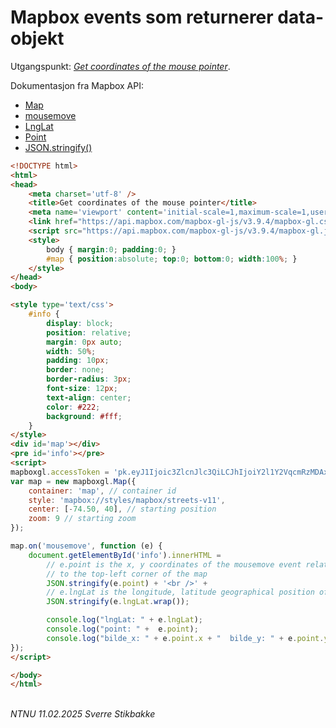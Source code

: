 # Mapbox events som returnerer data-objekt

Utgangspunkt: *[Get coordinates of the mouse pointer](https://docs.mapbox.com/mapbox-gl-js/example/mouse-position/)*.

Dokumentasjon fra Mapbox API:

- [Map](https://docs.mapbox.com/mapbox-gl-js/api/map)
- [mousemove](https://docs.mapbox.com/mapbox-gl-js/api/map/#map.event:mousemove)
- [LngLat](https://docs.mapbox.com/mapbox-gl-js/api/geography/)
- [Point](https://docs.mapbox.com/mapbox-gl-js/api/geography/)
- [JSON.stringify()](https://www.w3schools.com/js/js_json_stringify.asp)

```html
<!DOCTYPE html>
<html>
<head>
    <meta charset='utf-8' />
    <title>Get coordinates of the mouse pointer</title>
    <meta name='viewport' content='initial-scale=1,maximum-scale=1,user-scalable=no' />
    <link href="https://api.mapbox.com/mapbox-gl-js/v3.9.4/mapbox-gl.css" rel="stylesheet">
    <script src="https://api.mapbox.com/mapbox-gl-js/v3.9.4/mapbox-gl.js"></script>
    <style>
        body { margin:0; padding:0; }
        #map { position:absolute; top:0; bottom:0; width:100%; }
    </style>
</head>
<body>

<style type='text/css'>
    #info {
        display: block;
        position: relative;
        margin: 0px auto;
        width: 50%;
        padding: 10px;
        border: none;
        border-radius: 3px;
        font-size: 12px;
        text-align: center;
        color: #222;
        background: #fff;
    }
</style>
<div id='map'></div>
<pre id='info'></pre>
<script>
mapboxgl.accessToken = 'pk.eyJ1Ijoic3ZlcnJlc3QiLCJhIjoiY2l1Y2VqcmRzMDAxMTJ0cGl6c3ZteGozMyJ9.ieY0kEubUisIWVVwjZiuBg';
var map = new mapboxgl.Map({
    container: 'map', // container id
    style: 'mapbox://styles/mapbox/streets-v11',
    center: [-74.50, 40], // starting position
    zoom: 9 // starting zoom
});

map.on('mousemove', function (e) {
    document.getElementById('info').innerHTML =
        // e.point is the x, y coordinates of the mousemove event relative
        // to the top-left corner of the map
        JSON.stringify(e.point) + '<br />' +
        // e.lngLat is the longitude, latitude geographical position of the event
        JSON.stringify(e.lngLat.wrap());

        console.log("lngLat: " + e.lngLat);
        console.log("point: " +  e.point);
        console.log("bilde_x: " + e.point.x + "  bilde_y: " + e.point.y);
});
</script>

</body>
</html>
```

\
*NTNU 11.02.2025 Sverre Stikbakke*